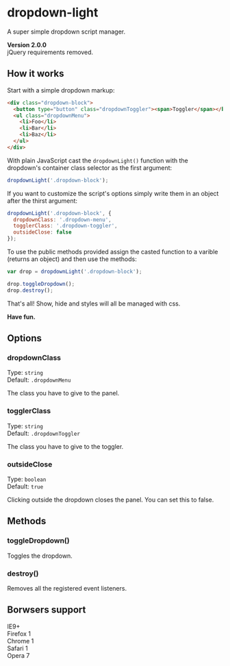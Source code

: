 # dropdown-light
A super simple dropdown script manager.

**Version 2.0.0**  
jQuery requirements removed.


## How it works
Start with a simple dropdown markup:
```html
<div class="dropdown-block">
  <button type="button" class="dropdownToggler"><span>Toggler</span></button>
  <ul class="dropdownMenu">
    <li>Foo</li>
    <li>Bar</li>
    <li>Baz</li>
  </ul>
</div>
```
With plain JavaScript cast the `dropdownLight()` function with the dropdown's container class selector as the first argument:
```javascript
dropdownLight('.dropdown-block');
```
If you want to customize the script's options simply write them in an object after the thirst argument:
```javascript
dropdownLight('.dropdown-block', {
  dropdownClass: '.dropdown-menu',
  togglerClass: '.dropdown-toggler',
  outsideClose: false
});
```
To use the public methods provided assign the casted function to a varible (returns an object) and then use the methods:
```javascript
var drop = dropdownLight('.dropdown-block');

drop.toggleDropdown();
drop.destroy();
```
That's all! Show, hide and styles will all be managed with css.

**Have fun.**


## Options

### dropdownClass
Type: `string`  
Default: `.dropdownMenu`

The class you have to give to the panel.

### togglerClass
Type: `string`  
Default: `.dropdownToggler`

The class you have to give to the toggler.

### outsideClose
Type: `boolean`  
Default: `true`

Clicking outside the dropdown closes the panel. You can set this to false.


## Methods

### toggleDropdown()

Toggles the dropdown.

### destroy()

Removes all the registered event listeners.


## Borwsers support
IE9+  
Firefox 1  
Chrome 1  
Safari 1  
Opera 7